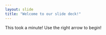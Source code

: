 ```yaml
---
layout: slide
title: "Welcome to our slide deck!"
---
```

This took a minute!
Use the right arrow to begin!
